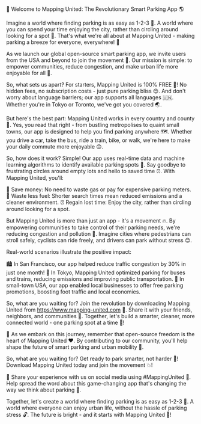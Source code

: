 🚀 Welcome to Mapping United: The Revolutionary Smart Parking App 🌎

Imagine a world where finding parking is as easy as 1-2-3 💫. A world where you can spend your time enjoying the city, rather than circling around looking for a spot 🔁. That's what we're all about at Mapping United - making parking a breeze for everyone, everywhere! 🌟

As we launch our global open-source smart parking app, we invite users from the USA and beyond to join the movement 💪. Our mission is simple: to empower communities, reduce congestion, and make urban life more enjoyable for all 🎉.

So, what sets us apart? For starters, Mapping United is 100% FREE 💸! No hidden fees, no subscription costs - just pure parking bliss 😊. And don't worry about language barriers; our app supports all languages 🇺🇳. Whether you're in Tokyo or Toronto, we've got you covered 🌏.

But here's the best part: Mapping United works in every country and county 🎯. Yes, you read that right - from bustling metropolises to quaint small towns, our app is designed to help you find parking anywhere 🗺️. Whether you drive a car, take the bus, ride a train, bike, or walk, we're here to make your daily commute more enjoyable 😊.

So, how does it work? Simple! Our app uses real-time data and machine learning algorithms to identify available parking spots 📍. Say goodbye to frustrating circles around empty lots and hello to saved time ⏰. With Mapping United, you'll:

💸 Save money: No need to waste gas or pay for expensive parking meters.
🌱 Waste less fuel: Shorter search times mean reduced emissions and a cleaner environment.
⏰ Regain lost time: Enjoy the city, rather than circling around looking for a spot.

But Mapping United is more than just an app - it's a movement 🔥. By empowering communities to take control of their parking needs, we're reducing congestion and pollution 🌈. Imagine cities where pedestrians can stroll safely, cyclists can ride freely, and drivers can park without stress 😊.

Real-world scenarios illustrate the positive impact:

🏙️ In San Francisco, our app helped reduce traffic congestion by 30% in just one month!
🚂 In Tokyo, Mapping United optimized parking for buses and trains, reducing emissions and improving public transportation.
🌳 In small-town USA, our app enabled local businesses to offer free parking promotions, boosting foot traffic and local economies.

So, what are you waiting for? Join the revolution by downloading Mapping United from https://www.mapping-united.com 📲. Share it with your friends, neighbors, and communities 💬. Together, let's build a smarter, cleaner, more connected world - one parking spot at a time 🌟!

🎉 As we embark on this journey, remember that open-source freedom is the heart of Mapping United ❤️. By contributing to our community, you'll help shape the future of smart parking and urban mobility 🔮.

So, what are you waiting for? Get ready to park smarter, not harder 🚗! Download Mapping United today and join the movement 💥!

📣 Share your experience with us on social media using #MappingUnited 💬. Help spread the word about this game-changing app that's changing the way we think about parking 🚀.

Together, let's create a world where finding parking is as easy as 1-2-3 💫. A world where everyone can enjoy urban life, without the hassle of parking stress 🔓. The future is bright - and it starts with Mapping United 🌟!
